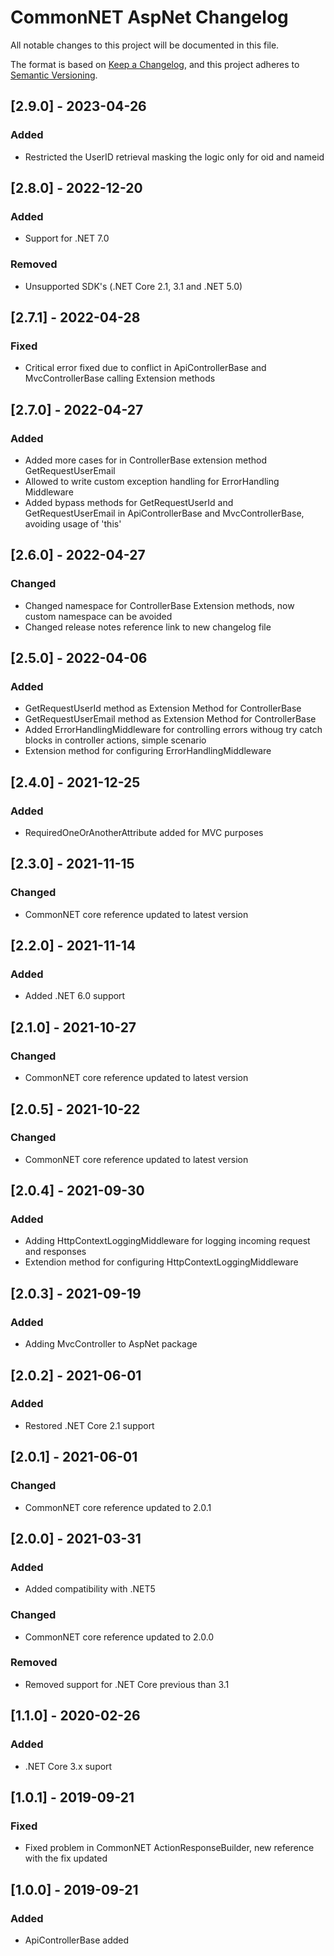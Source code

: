 ﻿# CommonNET AspNet Changelog
All notable changes to this project will be documented in this file.

The format is based on [Keep a Changelog](https://keepachangelog.com/en/1.0.0/),
and this project adheres to [Semantic Versioning](https://semver.org/spec/v2.0.0.html).


## [2.9.0] - 2023-04-26
### Added
- Restricted the UserID retrieval masking the logic only for oid and nameid

## [2.8.0] - 2022-12-20
### Added
- Support for .NET 7.0
### Removed
- Unsupported SDK's (.NET Core 2.1, 3.1 and .NET 5.0)

## [2.7.1] - 2022-04-28
### Fixed
- Critical error fixed due to conflict in ApiControllerBase and MvcControllerBase calling Extension methods

## [2.7.0] - 2022-04-27
### Added
- Added more cases for in ControllerBase extension method GetRequestUserEmail
- Allowed to write custom exception handling for ErrorHandling Middleware
- Added bypass methods for GetRequestUserId and GetRequestUserEmail in ApiControllerBase and MvcControllerBase, avoiding usage of 'this'

## [2.6.0] - 2022-04-27
### Changed
- Changed namespace for ControllerBase Extension methods, now custom namespace can be avoided
- Changed release notes reference link to new changelog file

## [2.5.0] - 2022-04-06
### Added
- GetRequestUserId method as Extension Method for ControllerBase
- GetRequestUserEmail method as Extension Method for ControllerBase
- Added ErrorHandlingMiddleware for controlling errors withoug try catch blocks in controller actions, simple scenario
- Extension method for configuring ErrorHandlingMiddleware

## [2.4.0] - 2021-12-25
### Added
- RequiredOneOrAnotherAttribute added for MVC purposes

## [2.3.0] - 2021-11-15
### Changed
- CommonNET core reference updated to latest version

## [2.2.0] - 2021-11-14
### Added
- Added .NET 6.0 support

## [2.1.0] - 2021-10-27
### Changed
- CommonNET core reference updated to latest version

## [2.0.5] - 2021-10-22
### Changed
- CommonNET core reference updated to latest version

## [2.0.4] - 2021-09-30
### Added
- Adding HttpContextLoggingMiddleware for logging incoming request and responses
- Extendion method for configuring HttpContextLoggingMiddleware

## [2.0.3] - 2021-09-19
### Added
- Adding MvcController to AspNet package

## [2.0.2] - 2021-06-01
### Added
- Restored .NET Core 2.1 support

## [2.0.1] - 2021-06-01
### Changed
- CommonNET core reference updated to 2.0.1

## [2.0.0] - 2021-03-31
### Added
- Added compatibility with .NET5
### Changed
- CommonNET core reference updated to 2.0.0
### Removed
- Removed support for .NET Core previous than 3.1

## [1.1.0] - 2020-02-26
### Added
- .NET Core 3.x suport

## [1.0.1] - 2019-09-21
### Fixed
- Fixed problem in CommonNET ActionResponseBuilder, new reference with the fix updated

## [1.0.0] - 2019-09-21
### Added
- ApiControllerBase added